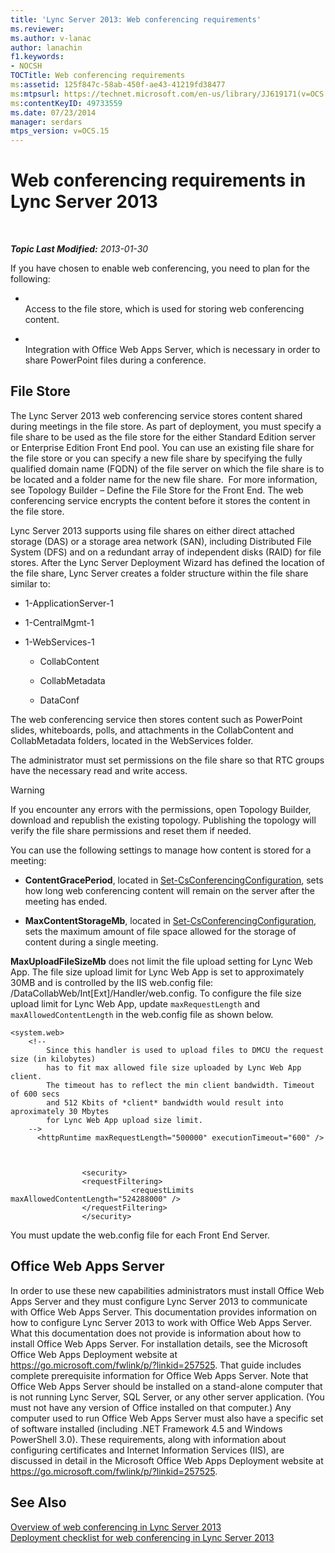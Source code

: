 ```yaml
---
title: 'Lync Server 2013: Web conferencing requirements'
ms.reviewer: 
ms.author: v-lanac
author: lanachin
f1.keywords:
- NOCSH
TOCTitle: Web conferencing requirements
ms:assetid: 125f847c-58ab-450f-ae43-41219fd38477
ms:mtpsurl: https://technet.microsoft.com/en-us/library/JJ619171(v=OCS.15)
ms:contentKeyID: 49733559
ms.date: 07/23/2014
manager: serdars
mtps_version: v=OCS.15
---
```


<div data-xmlns="http://www.w3.org/1999/xhtml">

<div class="topic" data-xmlns="http://www.w3.org/1999/xhtml" data-msxsl="urn:schemas-microsoft-com:xslt" data-cs="https://msdn.microsoft.com/">

<div data-asp="https://msdn2.microsoft.com/asp">

# Web conferencing requirements in Lync Server 2013

</div>

<div id="mainSection">

<div id="mainBody">

<span> </span>

_**Topic Last Modified:** 2013-01-30_

If you have chosen to enable web conferencing, you need to plan for the following:

  - <span></span>  
    Access to the file store, which is used for storing web conferencing content.

  - <span></span>  
    Integration with Office Web Apps Server, which is necessary in order to share PowerPoint files during a conference.

<div>

## File Store

The Lync Server 2013 web conferencing service stores content shared during meetings in the file store. As part of deployment, you must specify a file share to be used as the file store for the either Standard Edition server or Enterprise Edition Front End pool. You can use an existing file share for the file store or you can specify a new file share by specifying the fully qualified domain name (FQDN) of the file server on which the file share is to be located and a folder name for the new file share.  For more information, see Topology Builder – Define the File Store for the Front End. The web conferencing service encrypts the content before it stores the content in the file store.

Lync Server 2013 supports using file shares on either direct attached storage (DAS) or a storage area network (SAN), including Distributed File System (DFS) and on a redundant array of independent disks (RAID) for file stores. After the Lync Server Deployment Wizard has defined the location of the file share, Lync Server creates a folder structure within the file share similar to:

  - 1-ApplicationServer-1

  - 1-CentralMgmt-1

  - 1-WebServices-1
    
      - CollabContent
    
      - CollabMetadata
    
      - DataConf

The web conferencing service then stores content such as PowerPoint slides, whiteboards, polls, and attachments in the CollabContent and CollabMetadata folders, located in the WebServices folder.

The administrator must set permissions on the file share so that RTC groups have the necessary read and write access.

<div>


> [!WARNING]  
> If you encounter any errors with the permissions, open Topology Builder, download and republish the existing topology. Publishing the topology will verify the file share permissions and reset them if needed.



</div>

You can use the following settings to manage how content is stored for a meeting:

  - **ContentGracePeriod**, located in [Set-CsConferencingConfiguration](https://docs.microsoft.com/powershell/module/skype/Set-CsConferencingConfiguration), sets how long web conferencing content will remain on the server after the meeting has ended.

  - **MaxContentStorageMb**, located in [Set-CsConferencingConfiguration](https://docs.microsoft.com/powershell/module/skype/Set-CsConferencingConfiguration), sets the maximum amount of file space allowed for the storage of content during a single meeting.

**MaxUploadFileSizeMb** does not limit the file upload setting for Lync Web App. The file size upload limit for Lync Web App is set to approximately 30MB and is controlled by the IIS web.config file: /DataCollabWeb/Int\[Ext\]/Handler/web.config. To configure the file size upload limit for Lync Web App, update `maxRequestLength` and `maxAllowedContentLength` in the web.config file as shown below.

    <system.web>
        <!-- 
            Since this handler is used to upload files to DMCU the request size (in kilobytes) 
            has to fit max allowed file size uploaded by Lync Web App client.
            The timeout has to reflect the min client bandwidth. Timeout of 600 secs 
            and 512 Kbits of *client* bandwidth would result into aproximately 30 Mbytes 
            for Lync Web App upload size limit.
        -->
          <httpRuntime maxRequestLength="500000" executionTimeout="600" />
    
    
    
                    <security>
                    <requestFiltering>
                               <requestLimits maxAllowedContentLength="524288000" />
                    </requestFiltering>
                    </security>

You must update the web.config file for each Front End Server.

</div>

<div>

## Office Web Apps Server

In order to use these new capabilities administrators must install Office Web Apps Server and they must configure Lync Server 2013 to communicate with Office Web Apps Server. This documentation provides information on how to configure Lync Server 2013 to work with Office Web Apps Server. What this documentation does not provide is information about how to install Office Web Apps Server. For installation details, see the Microsoft Office Web Apps Deployment website at <https://go.microsoft.com/fwlink/p/?linkid=257525>. That guide includes complete prerequisite information for Office Web Apps Server. Note that Office Web Apps Server should be installed on a stand-alone computer that is not running Lync Server, SQL Server, or any other server application. (You must not have any version of Office installed on that computer.) Any computer used to run Office Web Apps Server must also have a specific set of software installed (including .NET Framework 4.5 and Windows PowerShell 3.0). These requirements, along with information about configuring certificates and Internet Information Services (IIS), are discussed in detail in the Microsoft Office Web Apps Deployment website at <https://go.microsoft.com/fwlink/p/?linkid=257525>.

</div>

<div>

## See Also


[Overview of web conferencing in Lync Server 2013](lync-server-2013-web-conferencing-overview.md)  
[Deployment checklist for web conferencing in Lync Server 2013](lync-server-2013-deployment-checklist-for-web-conferencing.md)  
  

</div>

</div>

<span> </span>

</div>

</div>

</div>

